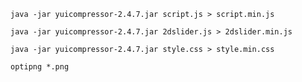 	java -jar yuicompressor-2.4.7.jar script.js > script.min.js
	
	java -jar yuicompressor-2.4.7.jar 2dslider.js > 2dslider.min.js
	
	java -jar yuicompressor-2.4.7.jar style.css > style.min.css

	optipng *.png